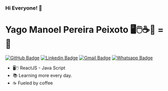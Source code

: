 ### Hi Everyone! 👋

# [](https://github.com/yagompeixoto)  Yago Manoel Pereira Peixoto 🖥️🖱️☕🔄 = 🏅

[![GitHub Badge](https://img.shields.io/badge/%3E-GitHub-black?style=flat&logo=github)](https://github.com/yagompeixoto)  [![Linkedin Badge](https://img.shields.io/badge/%3E-Linkedin-blue?style=flat&logo=linkedin)](https://www.linkedin.com/in/yago-manoel-peixoto-3843551b2/)  [![Gmail Badge](https://img.shields.io/badge/%3E-Gmail-red?style=flat&logo=gmail)](mailto:yagohalo@gmail.com)  [![Whatsapp Badge](https://img.shields.io/badge/%3E-Whatsapp-green?style=flat&logo=whatsapp)](https://api.whatsapp.com/send?phone=5522999652352&text=Ol%C3%A1!)

-  🖥️🖱️ ReactJS - Java Script 
-  📚 Learning more every day.
-  ☕ Fueled by coffee
